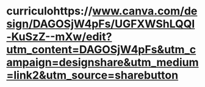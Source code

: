 # curriculohttps://www.canva.com/design/DAGOSjW4pFs/UGFXWShLQQI-KuSzZ--mXw/edit?utm_content=DAGOSjW4pFs&utm_campaign=designshare&utm_medium=link2&utm_source=sharebutton
